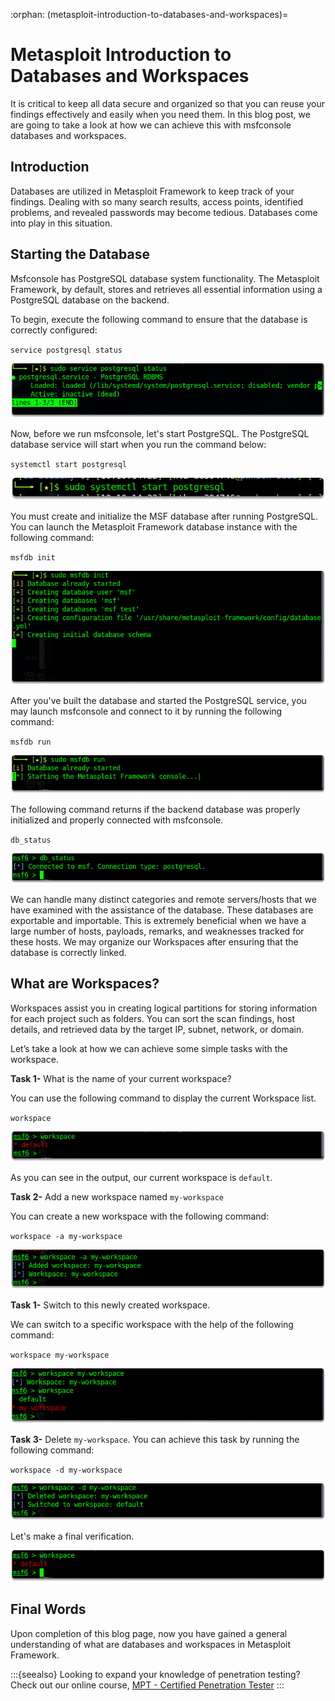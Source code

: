 :orphan:
(metasploit-introduction-to-databases-and-workspaces)=

# Metasploit Introduction to Databases and Workspaces

It is critical to keep all data secure and organized so that you can reuse your findings effectively and easily when you need them. In this blog post, we are going to take a look at how we can achieve this with msfconsole databases and workspaces.

## Introduction

Databases are utilized in Metasploit Framework to keep track of your findings. Dealing with so many search results, access points, identified problems, and revealed passwords may become tedious. Databases come into play in this situation.

## Starting the Database

Msfconsole has PostgreSQL database system functionality. The Metasploit Framework, by default, stores and retrieves all essential information using a PostgreSQL database on the backend.

To begin, execute the following command to ensure that the database is correctly configured:

`service postgresql status`

![alt img](images/databases-and-workspaces-metasploit-18.png)

Now, before we run msfconsole, let's start PostgreSQL. The PostgreSQL database service will start when you run the command below:

`systemctl start postgresql`

![alt img](images/databases-and-workspaces-metasploit-19.png)

You must create and initialize the MSF database after running PostgreSQL. You can launch the Metasploit Framework database instance with the following command:

`msfdb init`

![alt img](images/databases-and-workspaces-metasploit-20.png)

After you've built the database and started the PostgreSQL service, you may launch msfconsole and connect to it by running the following command:

`msfdb run`

![alt img](images/databases-and-workspaces-metasploit-21.png)

The following command returns if the backend database was properly initialized and properly connected with msfconsole.

`db_status`

![alt img](images/databases-and-workspaces-metasploit-22.png)

We can handle many distinct categories and remote servers/hosts that we have examined with the assistance of the database. These databases are exportable and importable. This is extremely beneficial when we have a large number of hosts, payloads, remarks, and weaknesses tracked for these hosts. We may organize our Workspaces after ensuring that the database is correctly linked.

## What are Workspaces?

Workspaces assist you in creating logical partitions for storing information for each project such as folders. You can sort the scan findings, host details, and retrieved data by the target IP, subnet, network, or domain.

Let’s take a look at how we can achieve some simple tasks with the workspace.

**Task 1-** What is the name of your current workspace?

You can use the following command to display the current Workspace list.

`workspace`

![alt img](images/databases-and-workspaces-metasploit-23.png)

As you can see in the output, our current workspace is `default`.

**Task 2-** Add a new workspace named `my-workspace`

You can create a new workspace with the following command:

`workspace -a my-workspace`

![alt img](images/databases-and-workspaces-metasploit-24.png)

**Task 1-** Switch to this newly created workspace.

We can switch to a specific workspace with the help of the following command:

`workspace my-workspace`

![alt img](images/databases-and-workspaces-metasploit-25.png)

**Task 3-** Delete `my-workspace`.
You can achieve this task by running the following command:

`workspace -d my-workspace`

![alt img](images/databases-and-workspaces-metasploit-26.png)

Let's make a final verification.

![alt img](images/databases-and-workspaces-metasploit-27.png)

## Final Words

Upon completion of this blog page, now you have gained a general understanding of what are databases and workspaces in Metasploit Framework.

:::{seealso}
Looking to expand your knowledge of penetration testing? Check out our online course, [MPT - Certified Penetration Tester](https://www.mosse-institute.com/certifications/mpt-certified-penetration-tester.html)
:::
